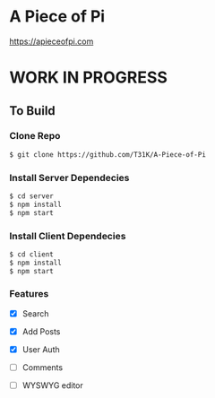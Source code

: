 # A Piece of Pi
https://apieceofpi.com

# WORK IN PROGRESS
## To Build


### Clone Repo
```sh
$ git clone https://github.com/T31K/A-Piece-of-Pi
```

### Install Server Dependecies
```sh
$ cd server
$ npm install 
$ npm start
```

### Install Client Dependecies
```sh
$ cd client
$ npm install
$ npm start
```


### Features
- [x] Search
- [x] Add Posts
- [x] User Auth
- [ ] Comments
- [ ] WYSWYG editor


